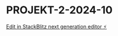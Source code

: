 # PROJEKT-2-2024-10

[Edit in StackBlitz next generation editor ⚡️](https://stackblitz.com/~/github.com/Karman1818/PROJEKT-2-2024-10)